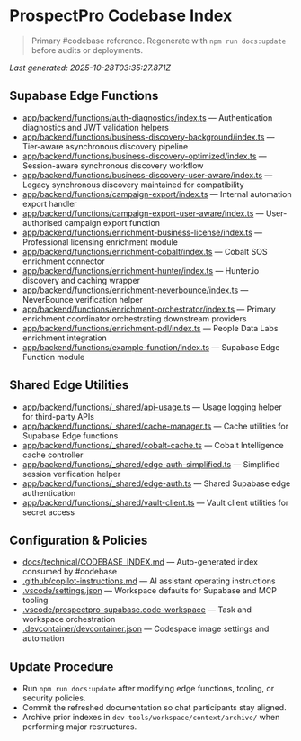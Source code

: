 # ProspectPro Codebase Index

> Primary #codebase reference. Regenerate with `npm run docs:update` before audits or deployments.

_Last generated: 2025-10-28T03:35:27.871Z_

## Supabase Edge Functions

- [app/backend/functions/auth-diagnostics/index.ts](app/backend/functions/auth-diagnostics/index.ts) — Authentication diagnostics and JWT validation helpers
- [app/backend/functions/business-discovery-background/index.ts](app/backend/functions/business-discovery-background/index.ts) — Tier-aware asynchronous discovery pipeline
- [app/backend/functions/business-discovery-optimized/index.ts](app/backend/functions/business-discovery-optimized/index.ts) — Session-aware synchronous discovery workflow
- [app/backend/functions/business-discovery-user-aware/index.ts](app/backend/functions/business-discovery-user-aware/index.ts) — Legacy synchronous discovery maintained for compatibility
- [app/backend/functions/campaign-export/index.ts](app/backend/functions/campaign-export/index.ts) — Internal automation export handler
- [app/backend/functions/campaign-export-user-aware/index.ts](app/backend/functions/campaign-export-user-aware/index.ts) — User-authorised campaign export function
- [app/backend/functions/enrichment-business-license/index.ts](app/backend/functions/enrichment-business-license/index.ts) — Professional licensing enrichment module
- [app/backend/functions/enrichment-cobalt/index.ts](app/backend/functions/enrichment-cobalt/index.ts) — Cobalt SOS enrichment connector
- [app/backend/functions/enrichment-hunter/index.ts](app/backend/functions/enrichment-hunter/index.ts) — Hunter.io discovery and caching wrapper
- [app/backend/functions/enrichment-neverbounce/index.ts](app/backend/functions/enrichment-neverbounce/index.ts) — NeverBounce verification helper
- [app/backend/functions/enrichment-orchestrator/index.ts](app/backend/functions/enrichment-orchestrator/index.ts) — Primary enrichment coordinator orchestrating downstream providers
- [app/backend/functions/enrichment-pdl/index.ts](app/backend/functions/enrichment-pdl/index.ts) — People Data Labs enrichment integration
- [app/backend/functions/example-function/index.ts](app/backend/functions/example-function/index.ts) — Supabase Edge Function module

## Shared Edge Utilities

- [app/backend/functions/_shared/api-usage.ts](app/backend/functions/_shared/api-usage.ts) — Usage logging helper for third-party APIs
- [app/backend/functions/_shared/cache-manager.ts](app/backend/functions/_shared/cache-manager.ts) — Cache utilities for Supabase Edge functions
- [app/backend/functions/_shared/cobalt-cache.ts](app/backend/functions/_shared/cobalt-cache.ts) — Cobalt Intelligence cache controller
- [app/backend/functions/_shared/edge-auth-simplified.ts](app/backend/functions/_shared/edge-auth-simplified.ts) — Simplified session verification helper
- [app/backend/functions/_shared/edge-auth.ts](app/backend/functions/_shared/edge-auth.ts) — Shared Supabase edge authentication
- [app/backend/functions/_shared/vault-client.ts](app/backend/functions/_shared/vault-client.ts) — Vault client utilities for secret access

## Configuration & Policies

- [docs/technical/CODEBASE_INDEX.md](docs/technical/CODEBASE_INDEX.md) — Auto-generated index consumed by #codebase
- [.github/copilot-instructions.md](.github/copilot-instructions.md) — AI assistant operating instructions
- [.vscode/settings.json](.vscode/settings.json) — Workspace defaults for Supabase and MCP tooling
- [.vscode/prospectpro-supabase.code-workspace](.vscode/prospectpro-supabase.code-workspace) — Task and workspace orchestration
- [.devcontainer/devcontainer.json](.devcontainer/devcontainer.json) — Codespace image settings and automation


## Update Procedure

- Run `npm run docs:update` after modifying edge functions, tooling, or security policies.
- Commit the refreshed documentation so chat participants stay aligned.
- Archive prior indexes in `dev-tools/workspace/context/archive/` when performing major restructures.
